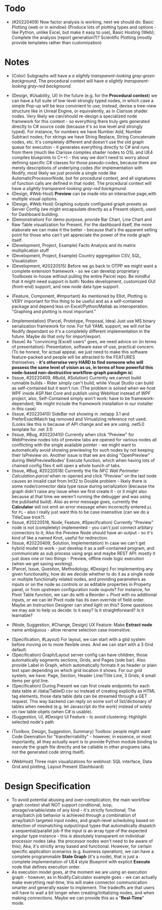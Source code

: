 # Todo

* (#20220409) Now factor analysis is working, next we should do: Basic Plotting (web or in window) (Produce lots of plotting types and options - like Python, unlike Excel, but make it easy to use), Basic Hosting (Web); Complete the analysis (report generation?)?
	Scientific Plotting (mostly provide templates rather than customization)

# Notes

<!--A-->
<!--B-->
<!--C-->
* (Color) Subgraphs will have a *a slightly transparent-looking gray-green background*. The procedural context will have *a slightly transparent-looking gray-red background*.
<!--D-->
* (Design, #Usability, UI) In the future (e.g. for the **Procedural context**) we can have a full suite of low-level strongly typed nodes, in which case a simple Pop-up will be less convinient to use; Instead, devise a tree-view structure like in Unreal Engine, or equivalently, as in Clarisse shader nodes. Very likely we can/should re-design a specialized node framework for this context - so everything there truly gets generated directly to C# source code (because it's so low level and strongly typed). For instance, for numbers we have Number Add, Number Subtract nodes; For strings we have String Replace, String Concatenate nodes, etc. It's completely different and doesn't use the old graph queue for execution - it generates everything directly to C# and runs from there (much like Clarisse compiles shader nodes to OSL and UE4 compiles blueprints to C++) - this way we don't need to worry about defining specific C# classes for those pseudo-codes, because there are merely descriptions of underlying codes (for implementation with Nodify, most likely we just provide a single node like AutomaticProcessorNode, but for procedural context, and all signatures of function calls are defined in that node). The procedural context will have *a slightly transparent-looking gray-red background*.
* (Design, #Web Host) **Preview** can be made into an interactive page,with multiple visual options. 
* (Design, #Web Host) Graphing outputs configured graph presets as Server Config (we might encapsulate directly as a Present object), used for Dashboard building.
* (Demonstration) For demo purpose, provide Bar Chart, Line Chart and Raw Table visualization for Present. For the dashboard itself, the more elaborate we can make it the better - because that's the apparent selling point for those who can't yet appreciate the power of the node graph itself.
* (Development, Project, Example) Facto Analysis and its matrix multiplication stuff
* (Development, Project, Example) Country aggregation CSV, SQL, Visualization
* (Development, #20220515) Before we go back to OTPP we might want a complete extension framework - so we can develop proprietary Toolboxes in-house without pulling the entire Parcel repo. Be  mindful that it might need support in both: Nodes development, customized GUI (front-end) support, and new node data type support.
<!--E-->
<!--F-->
* (Feature, Component, #Important) As mentioned by Ellot, Plotting is VERY important for this thing to be useful and as a self-contained package and depend less on Excel/Python/Matlab as interoperation. "Graphing and plotting is most important."
<!--G-->
<!--H-->
<!--I-->
* (Implementation) (Parcel, Prototype, Proposal, Idea) Just use MS binary serialization framework for now. For full YAML support, we will not be Nodify dependant so it's a completely different implementation in the future. Maybe do that only for import/export.
* (Issue) As "convincing (Excel) users" goes, we need advice on (in terms of presentation): Presentation, software ease of use, practical concern. (To be honest, for actual appeal, we just need to make this software feature-packed and people will be attracted to the FEATURES themselves - **it's otherwise very HARD to find someone who will possess the same level of *vision* as us, in terms of how powerful this node-based non-destructive workflow-graph paradigm is**)
* (Issue, #20220409, #Build, #Solution) Currently we cannot build runnable builds - Rider simply can't build, while Visual Studio can build as self-contained but it won't run. (The problem is solved when we host WPF inside ASP.Net Core and publish using WebHost instead of WPF project, also, Self-Contained simply won't work: have to be framework-dependant; We might include the framework installation in our installer in this case)
* (Issue, #20220410) SideBar not showing in .netapp 3.1 and PreferExactMatch tag removed and Virtualizing reference not used. (Looks like this is because of API change and we are using .net5.0 template for .net 3.1)
* (Issue, #Bug, #20220410) Currently when click "Preview" for WebPreview nodes lots of preview tabs are opened for various nodes all conflicting with the single available pointer - we might want to automatically avoid showing previewing for such nodes by not keeping their IsPreview on. Another issue is that we are doing "OpenPreview" during WebPreviewNodes' Execute function, which when having lots of chained config files it will open a whole bunch of tabs.
* (Issue, #Bug, #20220518) Currently the file *NFC Wall Perimeter Calculation.parcel* when re-opened and click "Preview" on the last node causes an invalid cast from Int32 to Double problem - likely there is some node/connector data type issue during serialization (because the graph didn't raise any issue when we first create it - or it might also because at that time we weren't running the debugger and was using the publisehd build). Also as error message goes, currently the **Calculator** will not emit an error message when incorrectly entered `pi` for `Pi` - also I really just want this to be case insensitive (can we do a TitleCase trick?).
* (Issue, #20220516, Node, Feature, #Specification) Currently "Preview" node is not (completely) implemented - you can't just connect arbitary connectors to it; Also the Preview Node should have an output - so it's kind of like a named Knot, useful for redirection. <!--(Remark, Specification) Pending extract this requirement to node specification.-->
* (Issue, #20220409, Solution, Implementation) In case we can't get hybrid model to work - just develop it as a self-contained program, and communicate as sub process using args and maybe REST API: mostly it just does one or two things - Preview, offline node logic execution (when we get saving working).
* (Parcel, Issue, Question, Methodology, #Design) For implementing any given functionality, how do we decide whether to do it as a single node or multiple functionally related nodes, and providing parameters as inputs or on the node as controls or as editable properties in Property panel, or from upstream configuration node ouputs? For instance, for Pivot Table function, we can do with a Reorder + Pivot with no additional inputs, or we can let Pivot node has its own override of field order. Maybe an Instruction Designer can shed light on this? Some questions we may ask to help us decide: Is it easy? Is it straightforward? Is it learnable?
<!--J-->
<!--K-->
<!--L-->
<!--M-->
<!--N-->
* (Node, Suggestion, #Change, Design) UX Feature: Make **Extract node** name ambiguous - allow rename selection case insensitive.
<!--O-->
<!--P-->
<!--Q-->
<!--R-->
<!--S-->
* (Specification, #Layout) For layout, we can start with a gtid system before moving on to more flexible ones. And we can start with a 3 Grid default.
* (Specification) Graph/Layout server config can have children, those automatically segments sections, Grids, and Pages (side bar). Also provide Label in Graph, which automatically formats it as header or plain text span depending on which grid location it shows. For our grid system, we have: Page, Section, Header Line/Title Line, 3 Grids, 4 small items per grid line.
* (Specification) During Present we can first create endpoints for each data table at /data/TableID.csv so instead of creating explicitly as HTML tag elements, those data table data can be streamed through a GET request. This way backend can reply on some sort of list/dictionary of tables when needed (e.g. let Javascript do the work) instead of solely on raw table objets (when C# is usable).
* (Suggestion, UI, #Design) UI Feature - to avoid clustering: Highlight selected node's path
<!--T-->
* (Toolbox, Design, Suggestion, Summary) Toolbox: people might want Code Geenration for "transferrrability" - however, in essence, or most importantly, all they actually want is to provide Python module binding to execute the graph file directly and be callable in other programs (aka. not the generated code string itself).
<!--U-->
<!--V-->
<!--W-->
* (WebHost) Three main visualizations for webhost: SQL interface, Data Grid and plotting, Layout Present (Dashboard)
<!--X-->
<!--Y-->
<!--Z-->

# Design Specification

* To avoid potential abusing and over-complication, the main workflow graph context shall NOT support conditional, loop, storage/variable/state of any kind - it's strictly functional; The array/batch job behavior is achieved through a combination of array/batch targeted input nodes, and graph-level scheduling based on detection of mismatching output/input types that automatically dispatch a sequential/parallel job if the input is an array type of the expected singular type instance - this is absolutely transparent on individual processor nodes (aka. the processor nodes won't need to be aware of this); Aka, it's strictly array based and functional. However, for certain specific application scenarios (e.g. business operation), we can have a complete programmable **State Graph** (it's a node), that is just a complete implementation of UE4 style Blueprint with explicit **Execute** node that defines execution order.
* As execution model goes, at the moment we are using an execution graph - however, as in Nodify.Calculator example goes - we can actually make everything real-time, this will make connector communication smarter and generally easier to implement. The tradeoffs are that users will have to wait a bit longer when creating/initializing nodes, and when making connections. Maybe we can provide this as a "**Real-Time**" mode.
